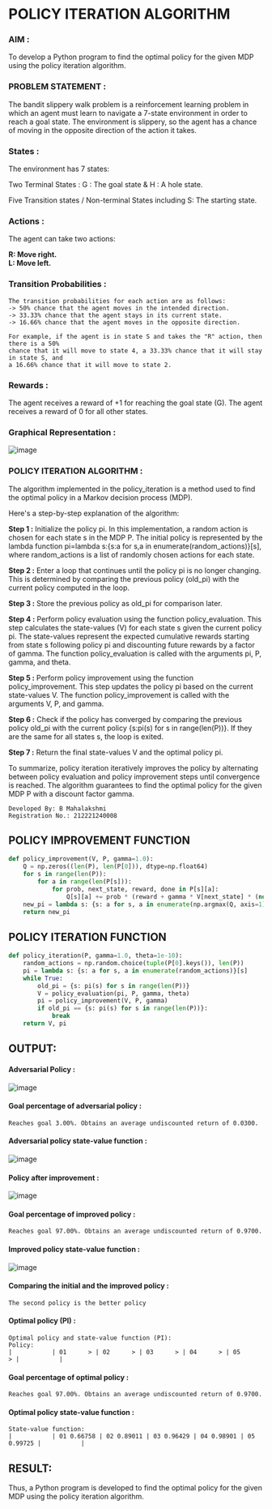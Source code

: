 # POLICY ITERATION ALGORITHM

### AIM :
To develop a Python program to find the optimal policy for the given MDP using the policy iteration algorithm.

### PROBLEM STATEMENT :
The bandit slippery walk problem is a reinforcement learning problem in which an agent must learn to navigate a 7-state environment in order to reach a goal state. The environment is slippery, so the agent has a chance of moving in the opposite direction of the action it takes.

### States :
The environment has 7 states:

Two Terminal States : G : The goal state & H : A hole state.

Five Transition states / Non-terminal States including S: The starting state.

### Actions :
The agent can take two actions:

**R: Move right.**
</br>
**L: Move left.**

### Transition Probabilities :
```
The transition probabilities for each action are as follows:
-> 50% chance that the agent moves in the intended direction.
-> 33.33% chance that the agent stays in its current state.
-> 16.66% chance that the agent moves in the opposite direction.

For example, if the agent is in state S and takes the "R" action, then there is a 50%
chance that it will move to state 4, a 33.33% chance that it will stay in state S, and
a 16.66% chance that it will move to state 2.
```
### Rewards :
The agent receives a reward of +1 for reaching the goal state (G). The agent receives a reward of 0 for all other states.

### Graphical Representation :
![image](https://github.com/Pavan-Gv/policy-iteration-algorithm/assets/94827772/67f46692-b254-42a2-827b-4c4de0a28a11)

### POLICY ITERATION ALGORITHM :

The algorithm implemented in the policy_iteration is a method used to find the optimal policy in a Markov decision process (MDP).

Here's a step-by-step explanation of the algorithm:

**Step 1 :** Initialize the policy pi. In this implementation, a random action is chosen for each state s in the MDP P. The initial policy is represented by the lambda function pi=lambda s:{s:a for s,a in enumerate(random_actions)}[s], where random_actions is a list of randomly chosen actions for each state.

**Step 2 :** Enter a loop that continues until the policy pi is no longer changing. This is determined by comparing the previous policy (old_pi) with the current policy computed in the loop.

**Step 3 :** Store the previous policy as old_pi for comparison later.

**Step 4 :** Perform policy evaluation using the function policy_evaluation. This step calculates the state-values (V) for each state s given the current policy pi. The state-values represent the expected cumulative rewards starting from state s following policy pi and discounting future rewards by a factor of gamma. The function policy_evaluation is called with the arguments pi, P, gamma, and theta.

**Step 5 :** Perform policy improvement using the function policy_improvement. This step updates the policy pi based on the current state-values V. The function policy_improvement is called with the arguments V, P, and gamma.

**Step 6 :** Check if the policy has converged by comparing the previous policy old_pi with the current policy {s:pi(s) for s in range(len(P))}. If they are the same for all states s, the loop is exited.

**Step 7 :** Return the final state-values V and the optimal policy pi.

To summarize, policy iteration iteratively improves the policy by alternating between policy evaluation and policy improvement steps until convergence is reached. The algorithm guarantees to find the optimal policy for the given MDP P with a discount factor gamma.

```
Developed By: B Mahalakshmi
Registration No.: 212221240008
```

## POLICY IMPROVEMENT FUNCTION
```python
def policy_improvement(V, P, gamma=1.0):
    Q = np.zeros((len(P), len(P[0])), dtype=np.float64)
    for s in range(len(P)):
        for a in range(len(P[s])):
            for prob, next_state, reward, done in P[s][a]:
                Q[s][a] += prob * (reward + gamma * V[next_state] * (not done))
    new_pi = lambda s: {s: a for s, a in enumerate(np.argmax(Q, axis=1))}[s]
    return new_pi
```
## POLICY ITERATION FUNCTION
```python
def policy_iteration(P, gamma=1.0, theta=1e-10):
    random_actions = np.random.choice(tuple(P[0].keys()), len(P))
    pi = lambda s: {s: a for s, a in enumerate(random_actions)}[s]
    while True:
        old_pi = {s: pi(s) for s in range(len(P))}
        V = policy_evaluation(pi, P, gamma, theta)
        pi = policy_improvement(V, P, gamma)
        if old_pi == {s: pi(s) for s in range(len(P))}:
            break
    return V, pi
```
## OUTPUT:

#### Adversarial Policy :

![image](https://github.com/Pavan-Gv/policy-iteration-algorithm/assets/94827772/1496a0a5-5f8c-41b1-89b7-5ff89295786e)

#### Goal percentage of adversarial policy :
```
Reaches goal 3.00%. Obtains an average undiscounted return of 0.0300.
```
#### Adversarial policy state-value function :

![image](https://github.com/Pavan-Gv/policy-iteration-algorithm/assets/94827772/2f0baa03-7828-403e-a56f-347a852d59ad)

#### Policy after improvement :

![image](https://github.com/Pavan-Gv/policy-iteration-algorithm/assets/94827772/fbab7d94-ae0a-491d-87ef-92e15c736d50)

#### Goal percentage of improved policy :
```
Reaches goal 97.00%. Obtains an average undiscounted return of 0.9700.
```
#### Improved policy state-value function :

![image](https://github.com/Pavan-Gv/policy-iteration-algorithm/assets/94827772/39e618c7-e450-44b6-9e3a-c492f1082656)

#### Comparing the initial and the improved policy :
```
The second policy is the better policy
```
#### Optimal policy (PI) :
```
Optimal policy and state-value function (PI):
Policy:
|           | 01      > | 02      > | 03      > | 04      > | 05      > |           |
```
#### Goal percentage of optimal policy :
```
Reaches goal 97.00%. Obtains an average undiscounted return of 0.9700.
```
#### Optimal policy state-value function :
```
State-value function:
|           | 01 0.66758 | 02 0.89011 | 03 0.96429 | 04 0.98901 | 05 0.99725 |           |
```
## RESULT:

Thus, a Python program is developed to find the optimal policy for the given MDP using the policy iteration algorithm.
